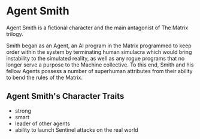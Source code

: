 # Agent Smith
Agent Smith is a fictional character and the main antagonist of The Matrix trilogy.

Smith began as an Agent, an AI program in the Matrix programmed to keep order within the system by terminating human simulacra which would bring instability to the simulated reality, as well as any rogue programs that no longer serve a purpose to the Machine collective.
To this end, Smith and his fellow Agents possess a number of superhuman attributes from their ability to bend the rules of the Matrix.

## Agent Smith's Character Traits
* strong
* smart
* leader of other agents
* ability to launch Sentinel attacks on the real world
